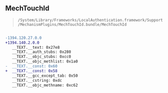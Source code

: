 ## MechTouchId

> `/System/Library/Frameworks/LocalAuthentication.framework/Support/MechanismPlugins/MechTouchId.bundle/MechTouchId`

```diff

-1394.120.27.0.0
+1394.140.2.0.0
   __TEXT.__text: 0x27e8
   __TEXT.__auth_stubs: 0x280
   __TEXT.__objc_stubs: 0xcc0
   __TEXT.__objc_methlist: 0x1a0
-  __TEXT.__const: 0x60
+  __TEXT.__const: 0x58
   __TEXT.__gcc_except_tab: 0x50
   __TEXT.__cstring: 0xdc
   __TEXT.__objc_methname: 0xc62

```
